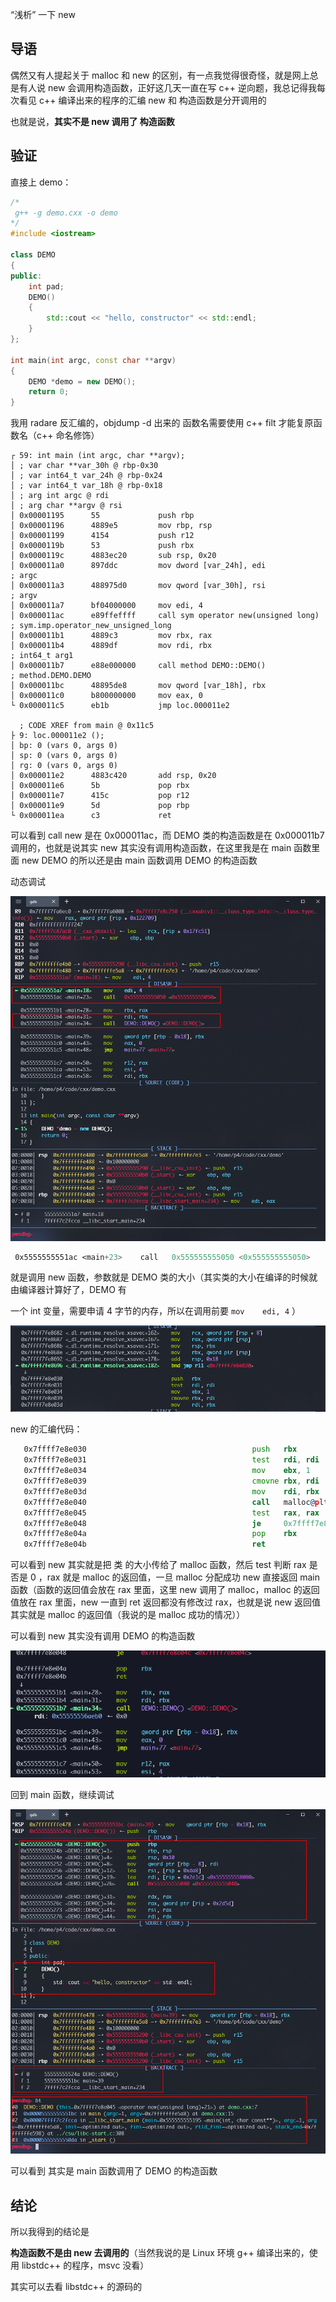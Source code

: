 “浅析” 一下 new

## 导语

偶然又有人提起关于 malloc 和 new 的区别，有一点我觉得很奇怪，就是网上总是有人说 new 会调用构造函数，正好这几天一直在写 c++ 逆向题，我总记得我每次看见 c++ 编译出来的程序的汇编 new 和 构造函数是分开调用的

也就是说，**其实不是 new 调用了 构造函数**

## 验证

直接上 demo：

```c++
/*
 g++ -g demo.cxx -o demo
*/
#include <iostream>

class DEMO
{
public:
    int pad;
    DEMO()
    {
        std::cout << "hello, constructor" << std::endl;
    }
};

int main(int argc, const char **argv)
{
    DEMO *demo = new DEMO();
    return 0;
}
```



我用 radare 反汇编的，objdump -d 出来的 函数名需要使用 c++ filt 才能复原函数名（c++ 命名修饰）

```assembly
┌ 59: int main (int argc, char **argv);
│ ; var char **var_30h @ rbp-0x30
│ ; var int64_t var_24h @ rbp-0x24
│ ; var int64_t var_18h @ rbp-0x18
│ ; arg int argc @ rdi
│ ; arg char **argv @ rsi
│ 0x00001195      55             push rbp
│ 0x00001196      4889e5         mov rbp, rsp
│ 0x00001199      4154           push r12
│ 0x0000119b      53             push rbx
│ 0x0000119c      4883ec20       sub rsp, 0x20
│ 0x000011a0      897ddc         mov dword [var_24h], edi              ; argc
│ 0x000011a3      488975d0       mov qword [var_30h], rsi              ; argv
│ 0x000011a7      bf04000000     mov edi, 4
│ 0x000011ac      e89ffeffff     call sym operator new(unsigned long)  ; sym.imp.operator_new_unsigned_long
│ 0x000011b1      4889c3         mov rbx, rax
│ 0x000011b4      4889df         mov rdi, rbx                          ; int64_t arg1
│ 0x000011b7      e88e000000     call method DEMO::DEMO()              ; method.DEMO.DEMO
│ 0x000011bc      48895de8       mov qword [var_18h], rbx
│ 0x000011c0      b800000000     mov eax, 0
└ 0x000011c5      eb1b           jmp loc.000011e2

  ; CODE XREF from main @ 0x11c5
├ 9: loc.000011e2 ();
│ bp: 0 (vars 0, args 0)
│ sp: 0 (vars 0, args 0)
│ rg: 0 (vars 0, args 0)
│ 0x000011e2      4883c420       add rsp, 0x20
│ 0x000011e6      5b             pop rbx
│ 0x000011e7      415c           pop r12
│ 0x000011e9      5d             pop rbp
└ 0x000011ea      c3             ret
```

可以看到 call new 是在 0x000011ac，而 DEMO 类的构造函数是在 0x000011b7  调用的，也就是说其实 new 其实没有调用构造函数，在这里我是在 main 函数里面 new DEMO 的所以还是由 main 函数调用 DEMO 的构造函数

动态调试

![image-20201105173452223](./image-20201105173452223.png)

```asm
 0x5555555551ac <main+23>    call   0x555555555050 <0x555555555050>
```

就是调用 new 函数，参数就是 DEMO 类的大小（其实类的大小在编译的时候就由编译器计算好了，DEMO 有

一个 int 变量，需要申请 4 字节的内存，所以在调用前要  `mov    edi, 4` ）

![image-20201105173849524](./image-20201105173849524.png)

new 的汇编代码：

```asm
   0x7ffff7e8e030                                     push   rbx
   0x7ffff7e8e031                                     test   rdi, rdi
   0x7ffff7e8e034                                     mov    ebx, 1
   0x7ffff7e8e039                                     cmovne rbx, rdi
   0x7ffff7e8e03d                                     mov    rdi, rbx
   0x7ffff7e8e040                                     call   malloc@plt <malloc@plt>
   0x7ffff7e8e045                                     test   rax, rax
   0x7ffff7e8e048                                     je     0x7ffff7e8e04c <0x7ffff7e8e04c>
   0x7ffff7e8e04a                                     pop    rbx
   0x7ffff7e8e04b                                     ret
```

可以看到 new 其实就是把 类 的大小传给了  malloc 函数，然后 test 判断 rax 是否是 0 ，rax 就是 malloc 的返回值，一旦 malloc 分配成功 new 直接返回 main 函数（函数的返回值会放在 rax 里面，这里 new 调用了 malloc，malloc 的返回值放在 rax 里面，new 一直到 ret 返回都没有修改过 rax，也就是说 new 返回值其实就是 malloc 的返回值（我说的是 malloc 成功的情况））

可以看到 new 其实没有调用 DEMO 的构造函数

![image-20201105174850985](./image-20201105174850985.png)

回到 main 函数，继续调试

![image-20201105175128811](./image-20201105175128811.png)

可以看到 其实是 main 函数调用了 DEMO 的构造函数

## 结论

所以我得到的结论是

**构造函数不是由 new 去调用的**（当然我说的是 Linux 环境 g++ 编译出来的，使用 libstdc++ 的程序，msvc 没看）

其实可以去看 libstdc++ 的源码的





